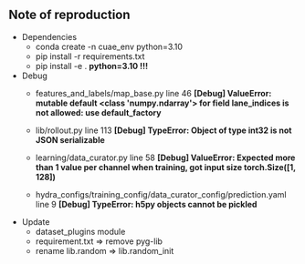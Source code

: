 ## Note of reproduction

* Dependencies
    * conda create -n cuae_env python=3.10
    * pip install -r requirements.txt
    * pip install -e .
**python=3.10 !!!**
* Debug 
    * features_and_labels/map_base.py line 46
    **[Debug] ValueError: mutable default <class 'numpy.ndarray'> for field lane_indices is not allowed: use default_factory**
    * lib/rollout.py line 113
    **[Debug] TypeError: Object of type int32 is not JSON serializable**

    * learning/data_curator.py line 58 
    **[Debug] ValueError: Expected more than 1 value per channel when training, got input size torch.Size([1, 128])**

    * hydra_configs/training_config/data_curator_config/prediction.yaml line 9
    **[Debug] TypeError: h5py objects cannot be pickled**
* Update
    * dataset_plugins module
    * requirement.txt => remove pyg-lib
    * rename lib.random => lib.random_init